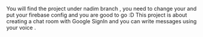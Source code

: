 You will find the project under nadim branch , you need to change your and put your firebase config and you are good to go :D 
This project is about creating a chat room with Google SignIn and you can write messages using your voice . 
